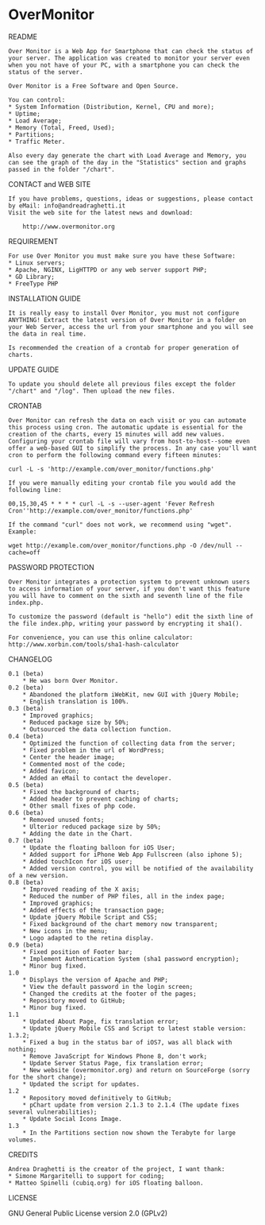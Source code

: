 OverMonitor
===========

README

	Over Monitor is a Web App for Smartphone that can check the status of your server. The application was created to monitor your server even when you not have of your PC, with a smartphone you can check the status of the server.
	
	Over Monitor is a Free Software and Open Source. 

	You can control:
	* System Information (Distribution, Kernel, CPU and more);
    * Uptime;
    * Load Average;
    * Memory (Total, Freed, Used);
    * Partitions;
    * Traffic Meter.
    
    Also every day generate the chart with Load Average and Memory, you can see the graph of the day in the "Statistics" section and graphs passed in the folder "/chart".
    
CONTACT and WEB SITE

	If you have problems, questions, ideas or suggestions, please contact by eMail: info@andreadraghetti.it
	Visit the web site for the latest news and download:
	
		http://www.overmonitor.org
		
REQUIREMENT

	For use Over Monitor you must make sure you have these Software:
	* Linux servers;
	* Apache, NGINX, LigHTTPD or any web server support PHP;
	* GD Library;
	* FreeType PHP
	
INSTALLATION GUIDE

	It is really easy to install Over Monitor, you must not configure ANYTHING! Extract the latest version of Over Monitor in a folder on your Web Server, access the url from your smartphone and you will see the data in real time.
	
	Is recommended the creation of a crontab for proper generation of charts.
	
UPDATE GUIDE
	
	To update you should delete all previous files except the folder "/chart" and "/log". Then upload the new files.
	
CRONTAB

	Over Monitor can refresh the data on each visit or you can automate this process using cron. The automatic update is essential for the creation of the charts, every 15 minutes will add new values. Configuring your crontab file will vary from host-to-host--some even offer a web-based GUI to simplify the process. In any case you'll want cron to perform the following command every fifteen minutes:
	
	curl -L -s 'http://example.com/over_monitor/functions.php'
	
	If you were manually editing your crontab file you would add the following line:
	
	00,15,30,45 * * * * curl -L -s --user-agent 'Fever Refresh Cron''http://example.com/over_monitor/functions.php'
	
	If the command "curl" does not work, we recommend using "wget". Example:
	
	wget http://example.com/over_monitor/functions.php -O /dev/null --cache=off
	
PASSWORD PROTECTION

	Over Monitor integrates a protection system to prevent unknown users to access information of your server, if you don't want this feature you will have to comment on the sixth and seventh line of the file index.php.
	
	To customize the password (default is "hello") edit the sixth line of the file index.php, writing your password by encrypting it sha1().
	
	For convenience, you can use this online calculator: http://www.xorbin.com/tools/sha1-hash-calculator

CHANGELOG

	0.1 (beta)
		* He was born Over Monitor.
	0.2 (beta)
		* Abandoned the platform iWebKit, new GUI with jQuery Mobile;
		* English translation is 100%.
	0.3 (beta)
		* Improved graphics;
		* Reduced package size by 50%;
		* Outsourced the data collection function.
	0.4 (beta)
		* Optimized the function of collecting data from the server;
		* Fixed problem in the url of WordPress;
		* Center the header image;
		* Commented most of the code;
		* Added favicon;
		* Added an eMail to contact the developer.
	0.5 (beta)
		* Fixed the background of charts;
		* Added header to prevent caching of charts;
		* Other small fixes of php code.
	0.6 (beta)
		* Removed unused fonts;
		* Ulterior reduced package size by 50%;
		* Adding the date in the Chart.
	0.7 (beta)
		* Update the floating balloon for iOS User;
		* Added support for iPhone Web App Fullscreen (also iphone 5);
		* Added touchIcon for iOS user;
		* Added version control, you will be notified of the availability of a new version.
	0.8 (beta)
		* Improved reading of the X axis;
		* Reduced the number of PHP files, all in the index page;
		* Improved graphics;
		* Added effects of the transaction page;
		* Update jQuery Mobile Script and CSS;
		* Fixed background of the chart memory now transparent;
		* New icons in the menu;
		* Logo adapted to the retina display.
	0.9 (beta)
		* Fixed position of Footer bar;
		* Implement Authentication System (sha1 password encryption);
		* Minor bug fixed.
	1.0
		* Displays the version of Apache and PHP;
		* View the default password in the login screen;
		* Changed the credits at the footer of the pages;
		* Repository moved to GitHub;
		* Minor bug fixed.
	1.1
		* Updated About Page, fix translation error;
		* Update jQuery Mobile CSS and Script to latest stable version: 1.3.2;
		* Fixed a bug in the status bar of iOS7, was all black with nothing;
		* Remove JavaScript for Windows Phone 8, don't work;
		* Update Server Status Page, fix translation error;
		* New website (overmonitor.org) and return on SourceForge (sorry for the short change);
		* Updated the script for updates. 
	1.2
		* Repository moved definitively to GitHub;
		* pChart update from version 2.1.3 to 2.1.4 (The update fixes several vulnerabilities);
		* Update Social Icons Image.
	1.3
		* In the Partitions section now shown the Terabyte for large volumes.
		
	
CREDITS

	Andrea Draghetti is the creator of the project, I want thank:
	* Simone Margaritelli to support for coding;
	* Matteo Spinelli (cubiq.org) for iOS floating balloon.
	
LICENSE

GNU General Public License version 2.0 (GPLv2)
